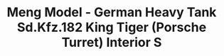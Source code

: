 ---
layout: product
title: "Meng Model - German Heavy Tank Sd.Kfz.182 King Tiger (Porsche Turret) Interior S"
price: "4400" 
desc: "N/A"
img_path: "/assets/img/MM-SPS-062.jpg"
brand: "N/A"
available: false
special_offer: false
new: false
soon: false
cat: "010000"
subcat: "011000"
subsubcat: "0N/A"
sifra: "MM-SPS-062"
popular: true
---